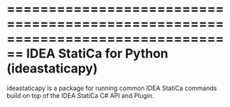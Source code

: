 ================================================================================
IDEA StatiCa for Python (ideastaticapy)
================================================================================
ideastaticapy is a package for running common IDEA StatiCa commands build on top of the IDEA StatiCa C# API and Plugin.
